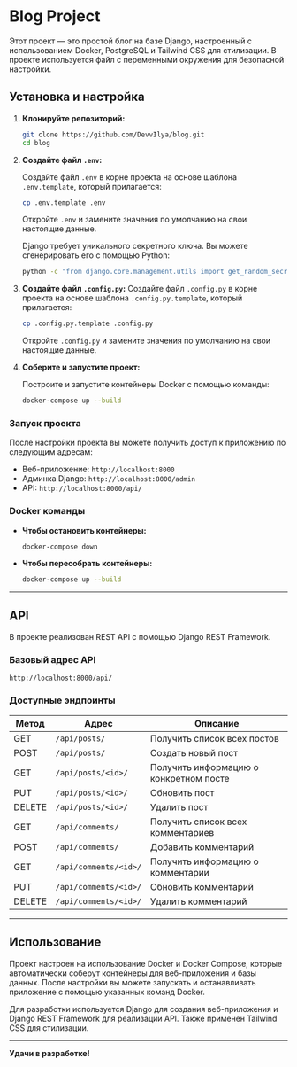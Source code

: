 # Blog Project

Этот проект — это простой блог на базе Django, настроенный с использованием Docker, PostgreSQL и Tailwind CSS для стилизации. В проекте используется файл с переменными окружения для безопасной настройки.

## Установка и настройка

1. **Клонируйте репозиторий:**

   ```bash
   git clone https://github.com/DevvIlya/blog.git
   cd blog
   ```

2. **Создайте файл `.env`:**

   Создайте файл `.env` в корне проекта на основе шаблона `.env.template`, который прилагается:

   ```bash
   cp .env.template .env
   ```

   Откройте `.env` и замените значения по умолчанию на свои настоящие данные.

   Django требует уникального секретного ключа. Вы можете сгенерировать его с помощью Python:

   ```bash
   python -c "from django.core.management.utils import get_random_secret_key; print(get_random_secret_key())"
   ```

3. **Создайте файл `.config.py`:**
    Создайте файл `.config.py` в корне проекта на основе шаблона `.config.py.template`, который прилагается:

    ```bash
   cp .config.py.template .config.py
   ```

    Откройте `.config.py` и замените значения по умолчанию на свои настоящие данные.

4. **Соберите и запустите проект:**

   Построите и запустите контейнеры Docker с помощью команды:

   ```bash
   docker-compose up --build
   ```

### Запуск проекта

После настройки проекта вы можете получить доступ к приложению по следующим адресам:

- Веб-приложение: `http://localhost:8000`
- Админка Django: `http://localhost:8000/admin`
- API: `http://localhost:8000/api/`

### Docker команды

- **Чтобы остановить контейнеры:**

   ```bash
   docker-compose down
   ```

- **Чтобы пересобрать контейнеры:**

   ```bash
   docker-compose up --build
   ```

---

## API

В проекте реализован REST API с помощью Django REST Framework.

### Базовый адрес API

`http://localhost:8000/api/`

### Доступные эндпоинты

| Метод | Адрес                        | Описание                                 |
|-------|------------------------------|------------------------------------------|
| GET   | `/api/posts/`                | Получить список всех постов              |
| POST  | `/api/posts/`                | Создать новый пост                       |
| GET   | `/api/posts/<id>/`           | Получить информацию о конкретном посте   |
| PUT   | `/api/posts/<id>/`           | Обновить пост                            |
| DELETE| `/api/posts/<id>/`           | Удалить пост                             |
| GET   | `/api/comments/`             | Получить список всех комментариев        |
| POST  | `/api/comments/`             | Добавить комментарий                     |
| GET   | `/api/comments/<id>/`        | Получить информацию о комментарии        |
| PUT   | `/api/comments/<id>/`        | Обновить комментарий                     |
| DELETE| `/api/comments/<id>/`        | Удалить комментарий                      |

---

## Использование

Проект настроен на использование Docker и Docker Compose, которые автоматически соберут контейнеры для веб-приложения и базы данных. После настройки вы можете запускать и останавливать приложение с помощью указанных команд Docker.

Для разработки используется Django для создания веб-приложения и Django REST Framework для реализации API. Также применен Tailwind CSS для стилизации.

---

**Удачи в разработке!**
